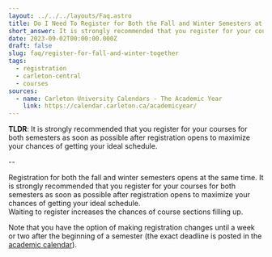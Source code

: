```yaml
---
layout: ../../../layouts/Faq.astro
title: Do I Need To Register for Both the Fall and Winter Semesters at the Same Time?
short_answer: It is strongly recommended that you register for your courses for both semesters as soon as possible after registration opens to maximize your chances of getting your ideal schedule.
date: 2023-09-02T00:00:00.000Z
draft: false
slug: faq/register-for-fall-and-winter-together
tags:
  - registration
  - carleton-central
  - courses
sources:
  - name: Carleton University Calendars - The Academic Year
    link: https://calendar.carleton.ca/academicyear/
---
```


**TLDR**: It is strongly recommended that you register for your courses for both semesters as soon as possible after registration opens to maximize your chances of getting your ideal schedule.

--

Registration for both the fall and winter semesters opens at the same time. It is strongly recommended that you register for your courses for both semesters as soon as possible after registration opens to maximize your chances of getting your ideal schedule.<br>
Waiting to register increases the chances of course sections filling up.

Note that you have the option of making registration changes until a week or two after the beginning of a semester (the exact deadline is posted in the [academic calendar](https://calendar.carleton.ca/academicyear/)).
